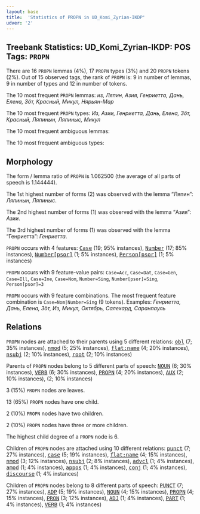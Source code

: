 ```yaml
---
layout: base
title:  'Statistics of PROPN in UD_Komi_Zyrian-IKDP'
udver: '2'
---
```


## Treebank Statistics: UD_Komi_Zyrian-IKDP: POS Tags: `PROPN`

There are 16 `PROPN` lemmas (4%), 17 `PROPN` types (3%) and 20 `PROPN` tokens (2%).
Out of 15 observed tags, the rank of `PROPN` is: 9 in number of lemmas, 9 in number of types and 12 in number of tokens.

The 10 most frequent `PROPN` lemmas: <em>из, Ляпин, Азия, Генриетта, Дань, Елена, Зӧт, Красный, Микул, Нярьян-Мар</em>

The 10 most frequent `PROPN` types:  <em>Из, Азии, Генриетта, Дань, Елена, Зӧт, Красный, Ляпинын, Ляпиныс, Микул</em>

The 10 most frequent ambiguous lemmas: 

The 10 most frequent ambiguous types:  



## Morphology

The form / lemma ratio of `PROPN` is 1.062500 (the average of all parts of speech is 1.144444).

The 1st highest number of forms (2) was observed with the lemma “Ляпин”: <em>Ляпинын, Ляпиныс</em>.

The 2nd highest number of forms (1) was observed with the lemma “Азия”: <em>Азии</em>.

The 3rd highest number of forms (1) was observed with the lemma “Генриетта”: <em>Генриетта</em>.

`PROPN` occurs with 4 features: <tt><a href="kpv_ikdp-feat-Case.html">Case</a></tt> (19; 95% instances), <tt><a href="kpv_ikdp-feat-Number.html">Number</a></tt> (17; 85% instances), <tt><a href="kpv_ikdp-feat-Number-psor.html">Number[psor]</a></tt> (1; 5% instances), <tt><a href="kpv_ikdp-feat-Person-psor.html">Person[psor]</a></tt> (1; 5% instances)

`PROPN` occurs with 9 feature-value pairs: `Case=Acc`, `Case=Dat`, `Case=Gen`, `Case=Ill`, `Case=Ine`, `Case=Nom`, `Number=Sing`, `Number[psor]=Sing`, `Person[psor]=3`

`PROPN` occurs with 9 feature combinations.
The most frequent feature combination is `Case=Nom|Number=Sing` (9 tokens).
Examples: <em>Генриетта, Дань, Елена, Зӧт, Из, Микул, Октябрь, Салехард, Саранпауль</em>


## Relations

`PROPN` nodes are attached to their parents using 5 different relations: <tt><a href="kpv_ikdp-dep-obl.html">obl</a></tt> (7; 35% instances), <tt><a href="kpv_ikdp-dep-nmod.html">nmod</a></tt> (5; 25% instances), <tt><a href="kpv_ikdp-dep-flat-name.html">flat:name</a></tt> (4; 20% instances), <tt><a href="kpv_ikdp-dep-nsubj.html">nsubj</a></tt> (2; 10% instances), <tt><a href="kpv_ikdp-dep-root.html">root</a></tt> (2; 10% instances)

Parents of `PROPN` nodes belong to 5 different parts of speech: <tt><a href="kpv_ikdp-pos-NOUN.html">NOUN</a></tt> (6; 30% instances), <tt><a href="kpv_ikdp-pos-VERB.html">VERB</a></tt> (6; 30% instances), <tt><a href="kpv_ikdp-pos-PROPN.html">PROPN</a></tt> (4; 20% instances), <tt><a href="kpv_ikdp-pos-AUX.html">AUX</a></tt> (2; 10% instances),  (2; 10% instances)

3 (15%) `PROPN` nodes are leaves.

13 (65%) `PROPN` nodes have one child.

2 (10%) `PROPN` nodes have two children.

2 (10%) `PROPN` nodes have three or more children.

The highest child degree of a `PROPN` node is 6.

Children of `PROPN` nodes are attached using 10 different relations: <tt><a href="kpv_ikdp-dep-punct.html">punct</a></tt> (7; 27% instances), <tt><a href="kpv_ikdp-dep-case.html">case</a></tt> (5; 19% instances), <tt><a href="kpv_ikdp-dep-flat-name.html">flat:name</a></tt> (4; 15% instances), <tt><a href="kpv_ikdp-dep-nmod.html">nmod</a></tt> (3; 12% instances), <tt><a href="kpv_ikdp-dep-nsubj.html">nsubj</a></tt> (2; 8% instances), <tt><a href="kpv_ikdp-dep-advcl.html">advcl</a></tt> (1; 4% instances), <tt><a href="kpv_ikdp-dep-amod.html">amod</a></tt> (1; 4% instances), <tt><a href="kpv_ikdp-dep-appos.html">appos</a></tt> (1; 4% instances), <tt><a href="kpv_ikdp-dep-conj.html">conj</a></tt> (1; 4% instances), <tt><a href="kpv_ikdp-dep-discourse.html">discourse</a></tt> (1; 4% instances)

Children of `PROPN` nodes belong to 8 different parts of speech: <tt><a href="kpv_ikdp-pos-PUNCT.html">PUNCT</a></tt> (7; 27% instances), <tt><a href="kpv_ikdp-pos-ADP.html">ADP</a></tt> (5; 19% instances), <tt><a href="kpv_ikdp-pos-NOUN.html">NOUN</a></tt> (4; 15% instances), <tt><a href="kpv_ikdp-pos-PROPN.html">PROPN</a></tt> (4; 15% instances), <tt><a href="kpv_ikdp-pos-PRON.html">PRON</a></tt> (3; 12% instances), <tt><a href="kpv_ikdp-pos-ADJ.html">ADJ</a></tt> (1; 4% instances), <tt><a href="kpv_ikdp-pos-PART.html">PART</a></tt> (1; 4% instances), <tt><a href="kpv_ikdp-pos-VERB.html">VERB</a></tt> (1; 4% instances)

